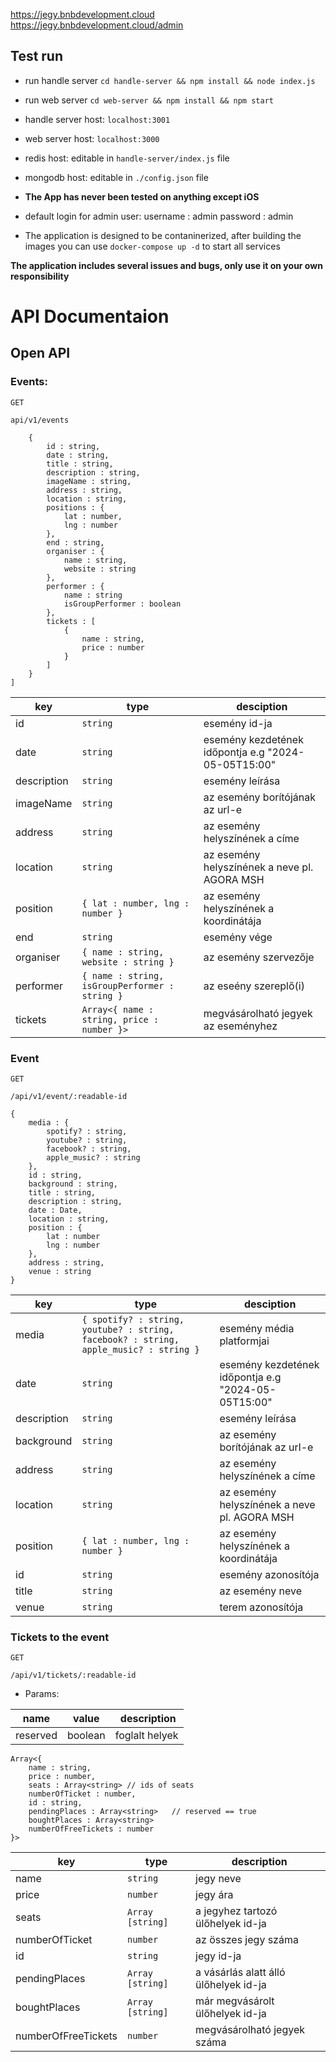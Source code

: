
https://jegy.bnbdevelopment.cloud
https://jegy.bnbdevelopment.cloud/admin

## Test run

- run handle server
`cd handle-server && npm install && node index.js`

- run web server
`cd web-server && npm install && npm start`

- handle server host:
`localhost:3001`

- web server host:
`localhost:3000`

- redis host:
editable in `handle-server/index.js` file

- mongodb host:
editable in `./config.json` file

- **The App has never been tested on anything except iOS**

- default login for admin user:
username : admin
password : admin

- The application is designed to be contaninerized, after building the images you can use `docker-compose up -d` to start all services

**The application includes several issues and bugs, only use it on your own responsibility**

# API Documentaion
## Open API
### Events:
`GET`

```api/v1/events```
```[
    {
        id : string,
        date : string,
        title : string,
        description : string,
        imageName : string,
        address : string,
        location : string,
        positions : {
            lat : number,
            lng : number
        },
        end : string,
        organiser : {
            name : string,
            website : string
        },
        performer : {
            name : string
            isGroupPerformer : boolean
        },
        tickets : [
            {
                name : string,
                price : number
            }
        ]
    }
]
```
| key  | type | desciption |
| ------------- | ------------- | ------------- |
| id  | `string`  | esemény id-ja |
| date  | `string`  | esemény kezdetének időpontja e.g "2024-05-05T15:00" |
| description  | `string`  | esemény leírása |
| imageName  | `string`  | az esemény borítójának az url-e |
| address  | `string`  | az esemény helyszínének a címe |
| location  | `string`  | az esemény helyszínének a neve pl. AGORA MSH |
| position  | `{ lat : number, lng : number }`  | az esemény helyszínének a koordinátája |
| end  | `string`  | esemény vége |
| organiser  | `{ name : string, website : string }`  | az esemény szervezője |
| performer  | `{ name : string, isGroupPerformer : string }`  | az eseény szereplő(i) |
| tickets  | `Array<{ name : string, price : number }>`  | megvásárolható jegyek az eseményhez |

### Event
`GET`

`/api/v1/event/:readable-id`
```
{
    media : {
        spotify? : string,
        youtube? : string,
        facebook? : string,
        apple_music? : string
    },
    id : string,
    background : string,
    title : string,
    description : string,
    date : Date,
    location : string,
    position : {
        lat : number
        lng : number
    },
    address : string,
    venue : string
}
```

| key  | type | desciption |
| ------------- | ------------- | ------------- |
| media  | `{ spotify? : string, youtube? : string, facebook? : string, apple_music? : string }`  | esemény média platformjai |
| date  | `string`  | esemény kezdetének időpontja e.g "2024-05-05T15:00" |
| description  | `string`  | esemény leírása |
| background  | `string`  | az esemény borítójának az url-e |
| address  | `string`  | az esemény helyszínének a címe |
| location  | `string`  | az esemény helyszínének a neve pl. AGORA MSH |
| position  | `{ lat : number, lng : number }`  | az esemény helyszínének a koordinátája |
| id  | `string`  | esemény azonosítója |
| title  | `string`  | az esemény neve |
| venue  | `string`  | terem azonosítója |

### Tickets to the event

`GET`


`/api/v1/tickets/:readable-id`

- Params:

| name | value | description |
| ------------- | ------------- | ------------- |
| reserved | boolean | foglalt helyek |

```
Array<{
    name : string,
    price : number,
    seats : Array<string> // ids of seats
    numberOfTicket : number,
    id : string,
    pendingPlaces : Array<string>   // reserved == true
    boughtPlaces : Array<string>
    numberOfFreeTickets : number
}>
```

| key | type | description |
| ------------- | ------------- | ------------- |
| name | `string` | jegy neve |
| price | `number` | jegy ára |
| seats | `Array [string]` | a jegyhez tartozó ülőhelyek id-ja |
| numberOfTicket | `number` | az összes jegy száma |
| id | `string` | jegy id-ja |
| pendingPlaces | `Array [string]` | a vásárlás alatt álló ülőhelyek id-ja |
| boughtPlaces | `Array [string]` | már megvásárolt ülőhelyek id-ja |
| numberOfFreeTickets | `number` | megvásárolható jegyek száma |
